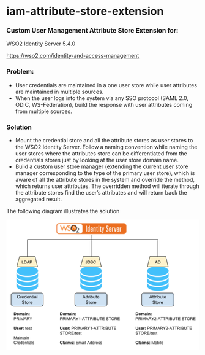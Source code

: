 # iam-attribute-store-extension

### Custom User Management Attribute Store Extension for:
WSO2 Identity Server 5.4.0

https://wso2.com/identity-and-access-management

### Problem:

 - User credentials are maintained in a one user store while user attributes are maintained in multiple sources.
 - When the user logs into the system via any SSO protocol (SAML 2.0, ODIC, WS-Federation), build the response with user attributes coming from multiple sources.

### Solution

 - Mount the credential store and all the attribute stores as user stores to the WSO2 Identity Server. Follow a naming convention while naming the user stores where the attributes store can be differentiated from the credentials stores just by looking at the user store domain name.
 - Build a custom user store manager (extending the current user store manager corresponding to the type of the primary user store), which is aware of all the attribute stores in the system and override the method, which returns user attributes. The overridden method will iterate through the attribute stores find the user’s attributes and will return back the aggregated result.

The following diagram illustrates the solution


![alt text](src/resources/Solution27.png "Description goes here")
